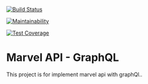 [![Build Status](https://travis-ci.org/rafamaxber/marvel-api.svg?branch=master)](https://travis-ci.org/rafamaxber/marvel-api)

[![Maintainability](https://api.codeclimate.com/v1/badges/fb1e761be53f31c45b6c/maintainability)](https://codeclimate.com/github/rafamaxber/marvel-api/maintainability)

[![Test Coverage](https://api.codeclimate.com/v1/badges/fb1e761be53f31c45b6c/test_coverage)](https://codeclimate.com/github/rafamaxber/marvel-api/test_coverage)

# Marvel API - GraphQL

This project is for implement marvel api with graphQl..
